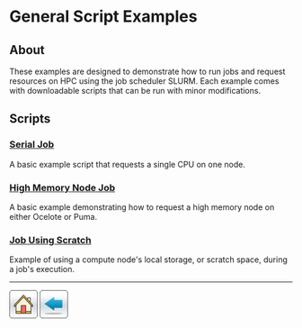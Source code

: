 # General Script Examples

## About
These examples are designed to demonstrate how to run jobs and request resources on HPC using the job scheduler SLURM. Each example comes with downloadable scripts that can be run with minor modifications.

## Scripts
### [Serial Job](Serial-Job-Example)
A basic example script that requests a single CPU on one node.

### [High Memory Node Job](High-Memory-Node)
A basic example demonstrating how to request a high memory node on either Ocelote or Puma.

### [Job Using Scratch](Using-Scratch-Space)
Example of using a compute node's local storage, or scratch space, during a job's execution.


*****
[![](/Images/home.png)](https://ua-researchcomputing-hpc.github.io/) 
[![](/Images/back.png)](../)

